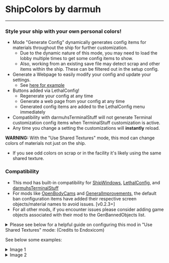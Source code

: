 # ShipColors by darmuh
***
### Style your ship with your own personal colors!

- Mode "Generate Config" dynamically generates config items for materials throughout the ship for further customization.
	- Due to the dynamic nature of this mode, you may need to load the lobby multiple times to get some config items to show.
	- Also, working from an existing save file may detect scrap and other items within the ship. These can be filtered out in the setup config.
- Generate a Webpage to easily modify your config and update your settings.
	- See [here for example](https://darmuh.github.io/OpenLib/OpenLib/Website/Examples/ShipColors_Generated.cfg_generator.htm)
- Buttons added via LethalConfig!
	- Regenerate your config at any time
	- Generate a web page from your config at any time
	- Generated config items are added to the LethalConfig menu immediately
- Compatibility with darmuhsTerminalStuff will not generate Terminal customization config items when TerminalStuff customization is active.
- Any time you change a setting the customizations will **instantly** reload. 

**WARNING:** With the "Use Shared Textures" mode, this mod can change colors of materials not just on the ship. 
 - If you see odd colors on scrap or in the facility it's likely using the same shared texture.

### Compatibility
- This mod has built-in compatibility for [ShipWindows](https://thunderstore.io/c/lethal-company/p/TestAccount666/ShipWindows/), [LethalConfig](https://thunderstore.io/c/lethal-company/p/AinaVT/LethalConfig/), and [darmuhsTerminalStuff](https://thunderstore.io/c/lethal-company/p/darmuh/darmuhsTerminalStuff/)
- For mods like [OpenBodyCams](https://thunderstore.io/c/lethal-company/p/Zaggy1024/OpenBodyCams/) and [GeneralImprovements](https://thunderstore.io/c/lethal-company/p/ShaosilGaming/GeneralImprovements/), the default ban configuration items have added their respective screen objects/material names to avoid issues. [v0.2.3+]
- For all other mods, if you encounter issues please consider adding game objects associated with their mod to the GenBannedObjects list.

<details>
<summary>Please see below for a helpful guide on configuring this mod in "Use Shared Textures" mode: (Credits to Endoxicom)</summary>

![ShipColorChanges by Endoxicom](https://github.com/darmuh/ShipColors/blob/master/shipcolorchanges.png?raw=true)

</details>

See below some examples:
<details>
<summary>Image 1</summary>

![Image 1](https://github.com/darmuh/ShipColors/blob/master/Images/image1.jpg?raw=true)

</details>

<details>
<summary>Image 2</summary>

![Image 2](https://github.com/darmuh/ShipColors/blob/master/Images/image2.jpg?raw=true)

</details>
